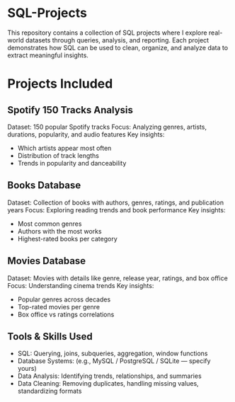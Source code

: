 # SQL-Projects

This repository contains a collection of SQL projects where I explore real-world datasets through queries, analysis, and reporting. Each project demonstrates how SQL can be used to clean, organize, and analyze data to extract meaningful insights.

# Projects Included
## Spotify 150 Tracks Analysis
Dataset: 150 popular Spotify tracks
Focus: Analyzing genres, artists, durations, popularity, and audio features
Key insights:
- Which artists appear most often
- Distribution of track lengths
- Trends in popularity and danceability

## Books Database
Dataset: Collection of books with authors, genres, ratings, and publication years
Focus: Exploring reading trends and book performance
Key insights:
- Most common genres
- Authors with the most works
- Highest-rated books per category

## Movies Database
Dataset: Movies with details like genre, release year, ratings, and box office
Focus: Understanding cinema trends
Key insights:
- Popular genres across decades
- Top-rated movies per genre
- Box office vs ratings correlations

## Tools & Skills Used

- SQL: Querying, joins, subqueries, aggregation, window functions
- Database Systems: (e.g., MySQL / PostgreSQL / SQLite — specify yours)
- Data Analysis: Identifying trends, relationships, and summaries
- Data Cleaning: Removing duplicates, handling missing values, standardizing formats
